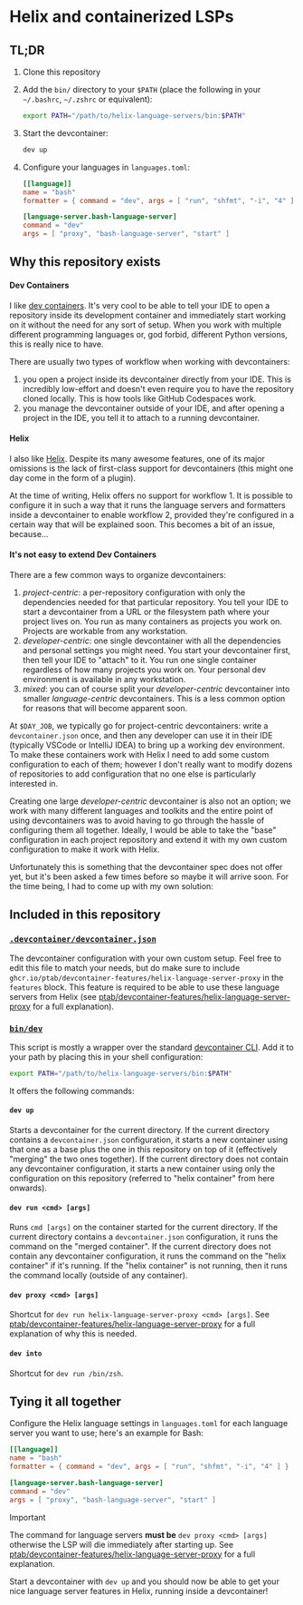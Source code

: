 # Helix and containerized LSPs

## TL;DR

1. Clone this repository
2. Add the `bin/` directory to your `$PATH` (place the following in your `~/.bashrc`, `~/.zshrc` or equivalent):
   ```sh
   export PATH="/path/to/helix-language-servers/bin:$PATH"
   ```
3. Start the devcontainer:
   ```sh
   dev up
   ```
4. Configure your languages in `languages.toml`:

   ```toml
   [[language]]
   name = "bash"
   formatter = { command = "dev", args = [ "run", "shfmt", "-i", "4" ] }

   [language-server.bash-language-server]
   command = "dev"
   args = [ "proxy", "bash-language-server", "start" ]
   ```

## Why this repository exists

#### Dev Containers

I like [dev containers](https://containers.dev/). It's very cool to be able to tell your IDE to open a repository inside its development container and immediately start working on it without the need for any sort of setup.
When you work with multiple different programming languages or, god forbid, different Python versions, this is really nice to have.

There are usually two types of workflow when working with devcontainers:

1. you open a project inside its devcontainer directly from your IDE. This is incredibly low-effort and doesn't even require you to have the repository cloned locally. This is how tools like GitHub Codespaces work.
2. you manage the devcontainer outside of your IDE, and after opening a project in the IDE, you tell it to attach to a running devcontainer.

#### Helix

I also like [Helix](https://helix-editor.com/). Despite its many awesome features, one of its major omissions is the lack of first-class support for devcontainers (this might one day come in the form of a plugin).

At the time of writing, Helix offers no support for workflow 1.
It is possible to configure it in such a way that it runs the language servers and formatters inside a devcontainer to enable workflow 2, provided they're configured in a certain way that will be explained soon.
This becomes a bit of an issue, because…

#### It's not easy to extend Dev Containers

There are a few common ways to organize devcontainers:

1. _project-centric_: a per-repository configuration with only the dependencies needed for that particular repository. You tell your IDE to start a devcontainer from a URL or the filesystem path where your project lives on. You run as many containers as projects you work on. Projects are workable from any workstation.
2. _developer-centric_: one single devcontainer with all the dependencies and personal settings you might need. You start your devcontainer first, then tell your IDE to "attach" to it. You run one single container regardless of how many projects you work on. Your personal dev environment is available in any workstation.
3. _mixed_: you can of course split your _developer-centric_ devcontainer into smaller _language-centric_ devcontainers. This is a less common option for reasons that will become apparent soon.

At `$DAY_JOB`, we typically go for project-centric devcontainers: write a `devcontainer.json` once, and then any developer can use it in their IDE (typically VSCode or IntelliJ IDEA) to bring up a working dev environment.
To make these containers work with Helix I need to add some custom configuration to each of them; however I don't really want to modify dozens of repositories to add configuration that no one else is particularly interested in.

Creating one large _developer-centric_ devcontainer is also not an option; we work with many different languages and toolkits and the entire point of using devcontainers was to avoid having to go through the hassle of configuring them all together.
Ideally, I would be able to take the "base" configuration in each project repository and extend it with my own custom configuration to make it work with Helix.

Unfortunately this is something that the devcontainer spec does not offer yet, but it's been asked a few times before so maybe it will arrive soon. For the time being, I had to come up with my own solution:

## Included in this repository

### [`.devcontainer/devcontainer.json`](./.devcontainer/devcontainer.json)

The devcontainer configuration with your own custom setup. Feel free to edit this file to match your needs, but do make sure to include `ghcr.io/ptab/devcontainer-features/helix-language-server-proxy` in the `features` block.
This feature is required to be able to use these language servers from Helix (see [ptab/devcontainer-features/helix-language-server-proxy](https://github.com/ptab/devcontainer-features/blob/main/src/helix-language-server-proxy/README.md) for a full explanation).

### [`bin/dev`](.bin/dev)

This script is mostly a wrapper over the standard [devcontainer CLI](https://github.com/devcontainers/cli). Add it to your path by placing this in your shell configuration:

```sh
export PATH="/path/to/helix-language-servers/bin:$PATH"
```

It offers the following commands:

#### `dev up`

Starts a devcontainer for the current directory.
If the current directory contains a `devcontainer.json` configuration, it starts a new container using that one as a base plus the one in this repository on top of it (effectively "merging" the two ones together).
If the current directory does not contain any devcontainer configuration, it starts a new container using only the configuration on this repository (referred to "helix container" from here onwards).

#### `dev run <cmd> [args]`

Runs `cmd [args]` on the container started for the current directory.
If the current directory contains a `devcontainer.json` configuration, it runs the command on the "merged container".
If the current directory does not contain any devcontainer configuration, it runs the command on the "helix container" if it's running.
If the "helix container" is not running, then it runs the command locally (outside of any container).

#### `dev proxy <cmd> [args]`

Shortcut for `dev run helix-language-server-proxy <cmd> [args]`. See [ptab/devcontainer-features/helix-language-server-proxy](https://github.com/ptab/devcontainer-features/blob/main/src/helix-language-server-proxy/README.md) for a full explanation of why this is needed.

#### `dev into`

Shortcut for `dev run /bin/zsh`.

## Tying it all together

Configure the Helix language settings in `languages.toml` for each language server you want to use; here's an example for Bash:

```toml
[[language]]
name = "bash"
formatter = { command = "dev", args = [ "run", "shfmt", "-i", "4" ] }

[language-server.bash-language-server]
command = "dev"
args = [ "proxy", "bash-language-server", "start" ]
```

> [!IMPORTANT]
> The command for language servers **must be** `dev proxy <cmd> [args]` otherwise the LSP will die immediately after starting up.
> See [ptab/devcontainer-features/helix-language-server-proxy](https://github.com/ptab/devcontainer-features/blob/main/src/helix-language-server-proxy/README.md) for a full explanation.

Start a devcontainer with `dev up` and you should now be able to get your nice language server features in Helix, running inside a devcontainer!
